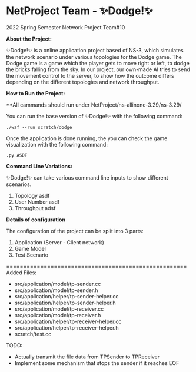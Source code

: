 
# NetProject Team  - ✨Dodge!✨
2022 Spring Semester Network Project Team#10


**About the Project:**

✨Dodge!✨ is a online application project based of NS-3, which simulates the network scenario under various topologies for the Dodge game. 
The Dodge game is a game which the player gets to move right or left, to dodge the bricks falling from the sky.
In our project, our own-made AI tries to send the movement control to the server, to show how the outcome differs depending on the different topologies and network throughput.

**How to Run the Project:**

**All cammands should run under NetProject/ns-allinone-3.29/ns-3.29/

You can run the base version of ✨Dodge!✨ with the following command:

    ./waf --run scratch/dodge
Once the application is done running, the you can check the game visualization with the following command:

    .py ASDF

**Command Line Variations:**

✨Dodge!✨ can take various command line inputs to show different scenarios.

 1. Topology
	 asdf
 2. User Number
	 asdf
 3. Throughput
	 adsf

**Details of configuration**

The configuration of the project can be split into 3 parts:

 1. Application (Server - Client network)
 2. Game Model
 3. Test Scenario

=====================================================
Added Files:
- src/application/model/tp-sender.cc
- src/application/model/tp-sender.h
- src/application/helper/tp-sender-helper.cc
- src/application/helper/tp-sender-helper.h
- src/application/model/tp-receiver.cc
- src/application/model/tp-receiver.h
- src/application/helper/tp-receiver-helper.cc
- src/application/helper/tp-receiver-helper.h
- scratch/test.cc
  
TODO:
  - Actually transmit the file data from TPSender to TPReceiver
  - Implement some mechanism that stops the sender if it reaches EOF
